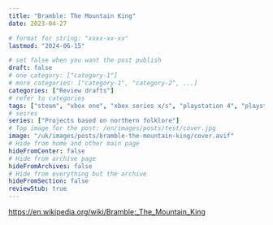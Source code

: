 ```yaml
---
title: "Bramble: The Mountain King"
date: 2023-04-27

# format for string: "xxxx-xx-xx"
lastmod: "2024-06-15"

# set false when you want the post publish
draft: false
# one category: ["category-1"]
# more categories: ["category-1", "category-2", ...]
categories: ["Review drafts"]
# refer to categories
tags: ["steam", "xbox one", "xbox series x/s", "playstation 4", "playstation 5", "nintendo switch", "dimfrost studio", "narrative", "folklore", "northern religion", "edvard hagerup grieg"]
# seires
series: ["Projects based on northern folklore"]
# Top image for the post: /en/images/posts/test/cover.jpg
image: "/uk/images/posts/bramble-the-mountain-king/cover.avif"
# Hide from home and other main page
hideFromCenter: false
# Hide from archive page
hideFromArchives: false
# Hide from everything but the archive
hideFromSection: false
reviewStub: true
---
```

https://en.wikipedia.org/wiki/Bramble:_The_Mountain_King
<!--more-->